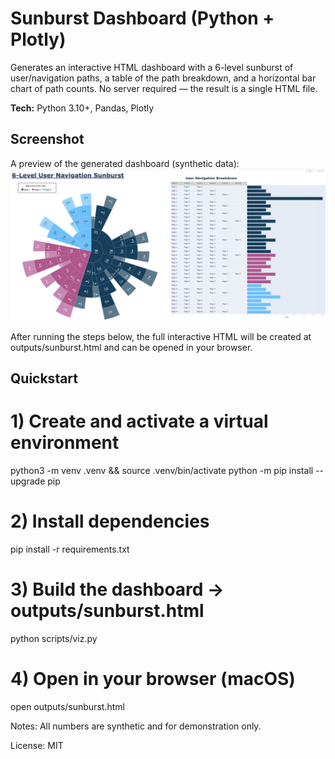 # Sunburst Dashboard (Python + Plotly)

Generates an interactive HTML dashboard with a 6-level sunburst of user/navigation paths, a table of the path breakdown, and a horizontal bar chart of path counts. No server required — the result is a single HTML file.

**Tech:** Python 3.10+, Pandas, Plotly

## Screenshot
A preview of the generated dashboard (synthetic data):
![Sunburst Dashboard preview](assets/Sunburst.png)

After running the steps below, the full interactive HTML will be created at outputs/sunburst.html and can be opened in your browser.

## Quickstart

# 1) Create and activate a virtual environment
python3 -m venv .venv && source .venv/bin/activate
python -m pip install --upgrade pip

# 2) Install dependencies
pip install -r requirements.txt

# 3) Build the dashboard -> outputs/sunburst.html
python scripts/viz.py

# 4) Open in your browser (macOS)
open outputs/sunburst.html

Notes:
All numbers are synthetic and for demonstration only.

License:
MIT
